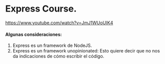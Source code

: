 # Express Course.

https://www.youtube.com/watch?v=JmJ1WUoUIK4

#### Algunas consideraciones:

1. Express es un framework de NodeJS.
2. Express es un framework unopinionated: Esto quiere decir que no nos da indicaciones
de cómo escribir el código.